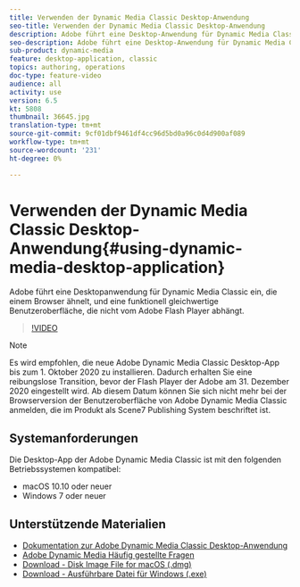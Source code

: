 ```yaml
---
title: Verwenden der Dynamic Media Classic Desktop-Anwendung
seo-title: Verwenden der Dynamic Media Classic Desktop-Anwendung
description: Adobe führt eine Desktop-Anwendung für Dynamic Media Classic-Benutzer ein, die im Browser nicht mehr auf Adobe Flash-Technologie angewiesen sind.
seo-description: Adobe führt eine Desktop-Anwendung für Dynamic Media Classic-Benutzer ein, die im Browser nicht mehr auf Adobe Flash-Technologie angewiesen sind.
sub-product: dynamic-media
feature: desktop-application, classic
topics: authoring, operations
doc-type: feature-video
audience: all
activity: use
version: 6.5
kt: 5808
thumbnail: 36645.jpg
translation-type: tm+mt
source-git-commit: 9cf01dbf9461df4cc96d5bd0a96c0d4d900af089
workflow-type: tm+mt
source-wordcount: '231'
ht-degree: 0%

---
```



# Verwenden der Dynamic Media Classic Desktop-Anwendung{#using-dynamic-media-desktop-application}

Adobe führt eine Desktopanwendung für Dynamic Media Classic ein, die einem Browser ähnelt, und eine funktionell gleichwertige Benutzeroberfläche, die nicht vom Adobe Flash Player abhängt.

>[!VIDEO](https://video.tv.adobe.com/v/36645/?quality=12)

>[!NOTE]
>
> Es wird empfohlen, die neue Adobe Dynamic Media Classic Desktop-App bis zum 1. Oktober 2020 zu installieren. Dadurch erhalten Sie eine reibungslose Transition, bevor der Flash Player der Adobe am 31. Dezember 2020 eingestellt wird. Ab diesem Datum können Sie sich nicht mehr bei der Browserversion der Benutzeroberfläche von Adobe Dynamic Media Classic anmelden, die im Produkt als Scene7 Publishing System beschriftet ist.

## Systemanforderungen

Die Desktop-App der Adobe Dynamic Media Classic ist mit den folgenden Betriebssystemen kompatibel:

* macOS 10.10 oder neuer
* Windows 7 oder neuer

## Unterstützende Materialien

* [Dokumentation zur Adobe Dynamic Media Classic Desktop-Anwendung](https://docs.adobe.com/content/help/en/dynamic-media-classic/using/intro/dynamic-media-classic-desktop-app.html)
* [Adobe Dynamic Media Häufig gestellte Fragen](https://docs.adobe.com/content/help/en/dynamic-media-classic/using/new-ui-2020.html)
* [Download - Disk Image File for macOS (.dmg)](http://download.macromedia.com/dynamic-media-classic/20.20.1/adobe-dynamic-media-classic-20.20.1.dmg)
* [Download - Ausführbare Datei für Windows (.exe)](http://download.macromedia.com/dynamic-media-classic/20.20.1/adobe-dynamic-media-classic-20.20.1.exe)
